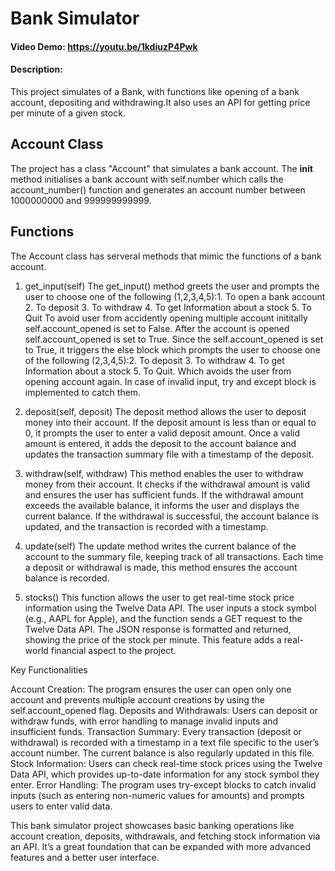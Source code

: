# Bank Simulator
#### Video Demo: https://youtu.be/1kdiuzP4Pwk
#### Description:
This project simulates of a Bank, with functions like opening of a bank account, depositing and withdrawing.It also uses an API for getting price per minute of a given stock.

## Account Class
The project has a class "Account" that simulates a bank account. The __init__ method initialises a bank account with self.number which calls the account_number() function and generates an account number between 1000000000 and 999999999999.

## Functions
The Account class has serveral methods that mimic the functions of a bank account.
1. get_input(self)
The get_input() method greets the user and prompts the user to choose one of the following (1,2,3,4,5):1. To open a bank account 2. To deposit 3. To withdraw 4. To get Information about a stock 5. To Quit
To avoid user from accidently opening multiple account inititally self.account_opened is set to False. After the account is opened self.account_opened is set to True. Since the self.account_opened is set to True, it triggers the else block which prompts the user to choose one of the following (2,3,4,5):2. To deposit 3. To withdraw 4. To get Information about a stock 5. To Quit. Which avoids the user from opening account again.
In case of invalid input, try and except block is implemented to catch them.

2. deposit(self, deposit)
The deposit method allows the user to deposit money into their account. If the deposit amount is less than or equal to 0, it prompts the user to enter a valid deposit amount. Once a valid amount is entered, it adds the deposit to the account balance and updates the transaction summary file with a timestamp of the deposit.
3. withdraw(self, withdraw)
This method enables the user to withdraw money from their account. It checks if the withdrawal amount is valid and ensures the user has sufficient funds. If the withdrawal amount exceeds the available balance, it informs the user and displays the current balance. If the withdrawal is successful, the account balance is updated, and the transaction is recorded with a timestamp.
4. update(self)
The update method writes the current balance of the account to the summary file, keeping track of all transactions. Each time a deposit or withdrawal is made, this method ensures the account balance is recorded.
5. stocks()
This function allows the user to get real-time stock price information using the Twelve Data API. The user inputs a stock symbol (e.g., AAPL for Apple), and the function sends a GET request to the Twelve Data API. The JSON response is formatted and returned, showing the price of the stock per minute. This feature adds a real-world financial aspect to the project.

Key Functionalities

Account Creation: The program ensures the user can open only one account and prevents multiple account creations by using the self.account_opened flag.
Deposits and Withdrawals: Users can deposit or withdraw funds, with error handling to manage invalid inputs and insufficient funds.
Transaction Summary: Every transaction (deposit or withdrawal) is recorded with a timestamp in a text file specific to the user’s account number. The current balance is also regularly updated in this file.
Stock Information: Users can check real-time stock prices using the Twelve Data API, which provides up-to-date information for any stock symbol they enter.
Error Handling: The program uses try-except blocks to catch invalid inputs (such as entering non-numeric values for amounts) and prompts users to enter valid data.

This bank simulator project showcases basic banking operations like account creation, deposits, withdrawals, and fetching stock information via an API. It’s a great foundation that can be expanded with more advanced features and a better user interface.
